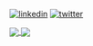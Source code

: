 [![linkedin](https://img.shields.io/badge/linkedin-0A66C2?style=for-the-badge&logo=linkedin&logoColor=white)](www.linkedin.com/in/nina-cunha-0a9a90235)
[![twitter](https://img.shields.io/badge/instagram-5B51D8?style=for-the-badge&logo=instagram&logoColor=white)](https://instagram.com/chaospieces)

<a href="https://github.com/maxykoin">
  <img align="center" src="https://github-readme-stats.vercel.app/api?username=maxykoin&show_icons=true&theme=merko&count_private=false&locale=en"/>
</a>
<b>
<a href="https://github.com/maxykoin">
<img align="center" src="https://github-readme-stats.vercel.app/api/top-langs/?username=maxykoin&layout=compact&theme=merko&count_private=false/" />
</a>

